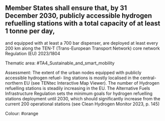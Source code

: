 ## Member States shall ensure that, by 31 December 2030, publicly accessible hydrogen refuelling stations with a total capacity of at least 1 tonne per day,
and equipped with at least a 700 bar dispenser, are deployed at least every 200 km along the TEN-T (Trans-European Transport Network) core network Regulation (EU) 2023/1804

Thematic area: #TA4_Sustainable_and_smart_mobility

Assessment: The extent of the urban nodes equipped with publicly accessible hydrogen refuel- ling stations is mostly localised in the central-northern EU (see TENtec Interactive Map Viewer). The number of Hydrogen refuelling stations is steadily increasing in the EU. The Alternative Fuels Infrastructure Regulation sets the minimum goals for hydrogen refuelling stations deployment until 2030, which should significantly increase from the current 200 operational stations
(see Clean Hydrogen Monitor 2023, p. 145)

Colour: #orange